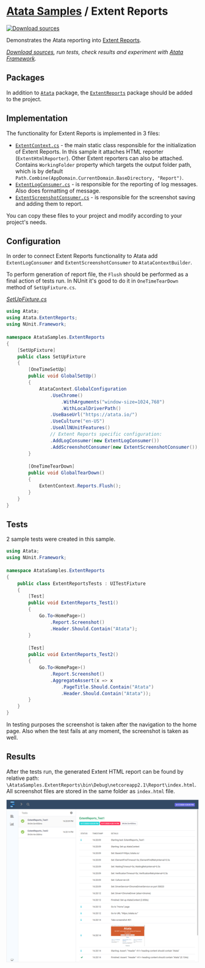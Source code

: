 # [Atata Samples](https://github.com/atata-framework/atata-samples) / Extent Reports

[![Download sources](https://img.shields.io/badge/Download-sources-brightgreen.svg)](https://github.com/atata-framework/atata-samples/raw/master/_archives/ExtentReports.zip)

Demonstrates the Atata reporting into [Extent Reports](https://extentreports.com/).

*[Download sources](https://github.com/atata-framework/atata-samples/raw/master/_archives/ExtentReports.zip), run tests, check results and experiment with [Atata Framework](https://atata.io).*

## Packages

In addition to [`Atata`](https://www.nuget.org/packages/Atata/) package,
the [`ExtentReports`](https://www.nuget.org/packages/ExtentReports/) package should be added to the project.

## Implementation

The functionality for Extent Reports is implemented in 3 files:

- [`ExtentContext.cs`](AtataSamples.ExtentReports/Infrastructure/ExtentContext.cs) -
  the main static class responsible for the initialization of Extent Reports.
  In this sample it attaches HTML reporter (`ExtentHtmlReporter`).
  Other Extent reporters can also be attached.
  Contains `WorkingFolder` property which targets the output folder path,
  which is by default `Path.Combine(AppDomain.CurrentDomain.BaseDirectory, "Report")`.
- [`ExtentLogConsumer.cs`](AtataSamples.ExtentReports/Infrastructure/ExtentLogConsumer.cs) -
  is responsible for the reporting of log messages.
  Also does formatting of message.
- [`ExtentScreenshotConsumer.cs`](AtataSamples.ExtentReports/Infrastructure/ExtentScreenshotConsumer.cs) -
  is responsible for the screenshot saving and adding them to report.

You can copy these files to your project and modify according to your project's needs.

## Configuration

In order to connect Extent Reports functionality to Atata add `ExtentLogConsumer` and `ExtentScreenshotConsumer` to `AtataContextBuilder`.

To perform generation of report file, the `Flush` should be performed as a final action of tests run.
In NUnit it's good to do it in `OneTimeTearDown` method of `SetUpFixture.cs`.

*[SetUpFixture.cs](AtataSamples.ExtentReports/SetUpFixture.cs)*

```cs
using Atata;
using Atata.ExtentReports;
using NUnit.Framework;

namespace AtataSamples.ExtentReports
{
    [SetUpFixture]
    public class SetUpFixture
    {
        [OneTimeSetUp]
        public void GlobalSetUp()
        {
            AtataContext.GlobalConfiguration
                .UseChrome()
                    .WithArguments("window-size=1024,768")
                    .WithLocalDriverPath()
                .UseBaseUrl("https://atata.io/")
                .UseCulture("en-US")
                .UseAllNUnitFeatures()
                // Extent Reports specific configuration:
                .AddLogConsumer(new ExtentLogConsumer())
                .AddScreenshotConsumer(new ExtentScreenshotConsumer());
        }

        [OneTimeTearDown]
        public void GlobalTearDown()
        {
            ExtentContext.Reports.Flush();
        }
    }
}
```

## Tests

2 sample tests were created in this sample.

```cs
using Atata;
using NUnit.Framework;

namespace AtataSamples.ExtentReports
{
    public class ExtentReportsTests : UITestFixture
    {
        [Test]
        public void ExtentReports_Test1()
        {
            Go.To<HomePage>()
                .Report.Screenshot()
                .Header.Should.Contain("Atata");
        }

        [Test]
        public void ExtentReports_Test2()
        {
            Go.To<HomePage>()
                .Report.Screenshot()
                .AggregateAssert(x => x
                    .PageTitle.Should.Contain("Atata")
                    .Header.Should.Contain("Atata"));
        }
    }
}
```

In testing purposes the screenshot is taken after the navigation to the home page.
Also when the test fails at any moment, the screenshot is taken as well.

## Results

After the tests run, the generated Extent HTML report can be found by relative path:
`\AtataSamples.ExtentReports\bin\Debug\netcoreapp2.1\Report\index.html`.
All screenshot files are stored in the same folder as `index.html` file.

![Extent Report](images/report.png)